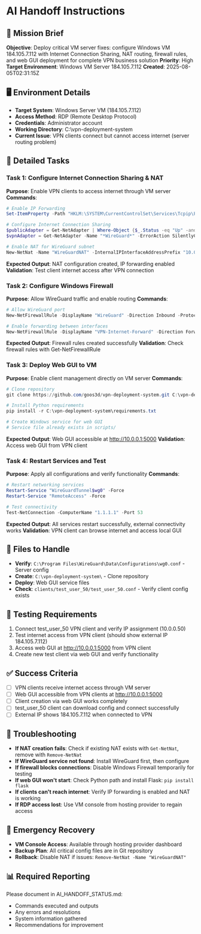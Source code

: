 # AI Handoff Instructions

## 🎯 Mission Brief
**Objective**: Deploy critical VM server fixes: configure Windows VM 184.105.7.112 with Internet Connection Sharing, NAT routing, firewall rules, and web GUI deployment for complete VPN business solution
**Priority**: High
**Target Environment**: Windows VM Server 184.105.7.112
**Created**: 2025-08-05T02:31:15Z

## 🖥️ Environment Details
- **Target System**: Windows Server VM (184.105.7.112)
- **Access Method**: RDP (Remote Desktop Protocol)
- **Credentials**: Administrator account
- **Working Directory**: C:\vpn-deployment-system
- **Current Issue**: VPN clients connect but cannot access internet (server routing problem)

## 📝 Detailed Tasks

### Task 1: Configure Internet Connection Sharing & NAT
**Purpose**: Enable VPN clients to access internet through VM server
**Commands**:
```powershell
# Enable IP Forwarding
Set-ItemProperty -Path "HKLM:\SYSTEM\CurrentControlSet\Services\Tcpip\Parameters" -Name "IPEnableRouter" -Value 1

# Configure Internet Connection Sharing
$publicAdapter = Get-NetAdapter | Where-Object {$_.Status -eq "Up" -and $_.InterfaceDescription -notlike "*WireGuard*"} | Select-Object -First 1
$vpnAdapter = Get-NetAdapter -Name "*WireGuard*" -ErrorAction SilentlyContinue

# Enable NAT for WireGuard subnet
New-NetNat -Name "WireGuardNAT" -InternalIPInterfaceAddressPrefix "10.0.0.0/24"
```
**Expected Output**: NAT configuration created, IP forwarding enabled
**Validation**: Test client internet access after VPN connection

### Task 2: Configure Windows Firewall
**Purpose**: Allow WireGuard traffic and enable routing
**Commands**:
```powershell
# Allow WireGuard port
New-NetFirewallRule -DisplayName "WireGuard" -Direction Inbound -Protocol UDP -LocalPort 51820 -Action Allow

# Enable forwarding between interfaces
New-NetFirewallRule -DisplayName "VPN-Internet-Forward" -Direction Forward -Action Allow -Protocol Any
```
**Expected Output**: Firewall rules created successfully
**Validation**: Check firewall rules with Get-NetFirewallRule

### Task 3: Deploy Web GUI to VM
**Purpose**: Enable client management directly on VM server
**Commands**:
```powershell
# Clone repository
git clone https://github.com/goos3d/vpn-deployment-system.git C:\vpn-deployment-system

# Install Python requirements
pip install -r C:\vpn-deployment-system\requirements.txt

# Create Windows service for web GUI
# Service file already exists in scripts/
```
**Expected Output**: Web GUI accessible at http://10.0.0.1:5000
**Validation**: Access web GUI from VPN client

### Task 4: Restart Services and Test
**Purpose**: Apply all configurations and verify functionality
**Commands**:
```powershell
# Restart networking services
Restart-Service "WireGuardTunnel$wg0" -Force
Restart-Service "RemoteAccess" -Force

# Test connectivity
Test-NetConnection -ComputerName "1.1.1.1" -Port 53
```
**Expected Output**: All services restart successfully, external connectivity works
**Validation**: VPN client can browse internet and access local GUI

## 📁 Files to Handle
- **Verify**: `C:\Program Files\WireGuard\Data\Configurations\wg0.conf` - Server config
- **Create**: `C:\vpn-deployment-system\` - Clone repository
- **Deploy**: Web GUI service files
- **Check**: `clients/test_user_50/test_user_50.conf` - Verify client config exists

## 🧪 Testing Requirements
1. Connect test_user_50 VPN client and verify IP assignment (10.0.0.50)
2. Test internet access from VPN client (should show external IP 184.105.7.112)
3. Access web GUI at http://10.0.0.1:5000 from VPN client
4. Create new test client via web GUI and verify functionality

## ✅ Success Criteria
- [ ] VPN clients receive internet access through VM server
- [ ] Web GUI accessible from VPN clients at http://10.0.0.1:5000
- [ ] Client creation via web GUI works completely
- [ ] test_user_50 client can download config and connect successfully
- [ ] External IP shows 184.105.7.112 when connected to VPN

## 🚨 Troubleshooting
- **If NAT creation fails**: Check if existing NAT exists with `Get-NetNat`, remove with `Remove-NetNat`
- **If WireGuard service not found**: Install WireGuard first, then configure
- **If firewall blocks connections**: Disable Windows Firewall temporarily for testing
- **If web GUI won't start**: Check Python path and install Flask: `pip install flask`
- **If clients can't reach internet**: Verify IP forwarding is enabled and NAT is working
- **If RDP access lost**: Use VM console from hosting provider to regain access

## 🔧 Emergency Recovery
- **VM Console Access**: Available through hosting provider dashboard
- **Backup Plan**: All critical config files are in Git repository
- **Rollback**: Disable NAT if issues: `Remove-NetNat -Name "WireGuardNAT"`

## 📊 Required Reporting
Please document in AI_HANDOFF_STATUS.md:
- Commands executed and outputs
- Any errors and resolutions
- System information gathered
- Recommendations for improvement
